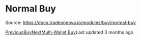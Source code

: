 
# Normal Buy

Source: https://docs.tradeonnova.io/modules/buy/normal-buy

[PreviousBuy](/modules/buy)[NextMulti-Wallet Buy](/modules/buy/multi-wallet-buy)Last updated 3 months ago
